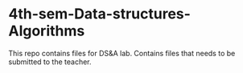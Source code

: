 # 4th-sem-Data-structures-Algorithms
This repo contains files for DS&amp;A lab. Contains files that needs to be submitted to the teacher.
